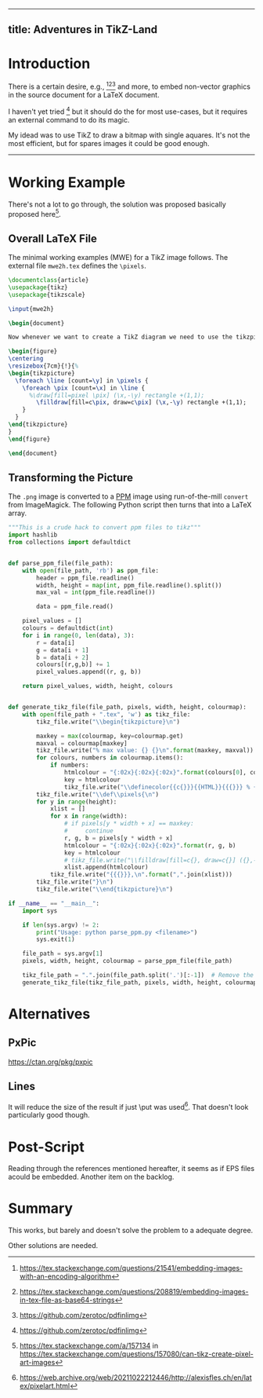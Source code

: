 ----------
title: Adventures in TikZ-Land
----------

# Introduction

There is a certain desire, e.g., [^1][^2][^3] and more, to embed non-vector
graphics in the source document for a LaTeX document.

I haven't yet tried [^3] but it should do the for most use-cases, but it requires
an external command to do its magic.

My idead was to use TikZ to draw a bitmap with single aquares. It's not the most
efficient, but for spares images it could be good enough.

----

# Working Example

There's not a lot to go through, the solution was proposed basically proposed
here[^4].


## Overall LaTeX File

The minimal working examples (MWE) for a TikZ image follows. The external
file `mwe2h.tex` defines the `\pixels`.

```tex
\documentclass{article}
\usepackage{tikz}
\usepackage{tikzscale}

\input{mwe2h}

\begin{document}

Now whenever we want to create a TikZ diagram we need to use the tikzpicture environment.

\begin{figure}
\centering
\resizebox{7cm}{!}{%
\begin{tikzpicture}
  \foreach \line [count=\y] in \pixels {
    \foreach \pix [count=\x] in \line {
      %\draw[fill=pixel \pix] (\x,-\y) rectangle +(1,1);
	    \filldraw[fill=c\pix, draw=c\pix] (\x,-\y) rectangle +(1,1);
    }
  }
\end{tikzpicture}
}
\end{figure}

\end{document}
```


## Transforming the Picture

The `.png` image is converted to a [PPM](https://netpbm.sourceforge.net/doc/ppm.html)
image using run-of-the-mill `convert` from ImageMagick. The following Python
script then turns that into a LaTeX array.

```python
"""This is a crude hack to convert ppm files to tikz"""
import hashlib
from collections import defaultdict


def parse_ppm_file(file_path):
    with open(file_path, 'rb') as ppm_file:
        header = ppm_file.readline()
        width, height = map(int, ppm_file.readline().split())
        max_val = int(ppm_file.readline())

        data = ppm_file.read()

    pixel_values = []
    colours = defaultdict(int)
    for i in range(0, len(data), 3):
        r = data[i]
        g = data[i + 1]
        b = data[i + 2]
        colours[(r,g,b)] += 1
        pixel_values.append((r, g, b))

    return pixel_values, width, height, colours


def generate_tikz_file(file_path, pixels, width, height, colourmap):
    with open(file_path + ".tex", 'w') as tikz_file:
        tikz_file.write("\\begin{tikzpicture}\n")

        maxkey = max(colourmap, key=colourmap.get)
        maxval = colourmap[maxkey]
        tikz_file.write("% max value: {} {}\n".format(maxkey, maxval))
        for colours, numbers in colourmap.items():
            if numbers:
                htmlcolour = "{:02x}{:02x}{:02x}".format(colours[0], colours[1], colours[2])
                key = htmlcolour
                tikz_file.write("\\definecolor{{c{}}}{{HTML}}{{{}}} % {}\n".format(key, htmlcolour, numbers))
        tikz_file.write("\\def\\pixels{\n")
        for y in range(height):
            xlist = []
            for x in range(width):
                # if pixels[y * width + x] == maxkey:
                #     continue
                r, g, b = pixels[y * width + x]
                htmlcolour = "{:02x}{:02x}{:02x}".format(r, g, b)
                key = htmlcolour
                # tikz_file.write("\\filldraw[fill=c{}, draw=c{}] ({},-{}) rectangle +(1,1);\n".format(key, key, x, y))
                xlist.append(htmlcolour)
            tikz_file.write("{{{}}},\n".format(",".join(xlist)))
        tikz_file.write("}\n")
        tikz_file.write("\\end{tikzpicture}\n")

if __name__ == "__main__":
    import sys

    if len(sys.argv) != 2:
        print("Usage: python parse_ppm.py <filename>")
        sys.exit(1)

    file_path = sys.argv[1]
    pixels, width, height, colourmap = parse_ppm_file(file_path)

    tikz_file_path = ".".join(file_path.split('.')[:-1])  # Remove the file extension
    generate_tikz_file(tikz_file_path, pixels, width, height, colourmap)
```


# Alternatives

## PxPic

https://ctan.org/pkg/pxpic

## Lines

It will reduce the size of the result if just \put was used[^9]. That doesn't
look particularly good though.

# Post-Script

Reading through the references mentioned hereafter, it seems as if EPS files
acould be embedded. Another item on the backlog.


# Summary

This works, but barely and doesn't solve the problem to a adequate degree.

Other solutions are needed.



[^1]: https://tex.stackexchange.com/questions/21541/embedding-images-with-an-encoding-algorithm
[^2]: https://tex.stackexchange.com/questions/208819/embedding-images-in-tex-file-as-base64-strings
[^3]: https://github.com/zerotoc/pdfinlimg
[^4]: https://tex.stackexchange.com/a/157134 in https://tex.stackexchange.com/questions/157080/can-tikz-create-pixel-art-images
[^9]: https://web.archive.org/web/20211022212446/http://alexisfles.ch/en/latex/pixelart.html